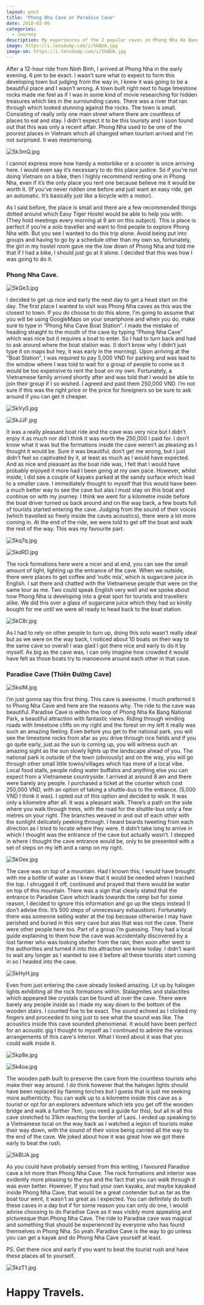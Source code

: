 ```yaml
---
layout: post
title: "Phong Nha Cave or Paradise Cave"
date: 2018-02-06
categories:
  - Journey
description: My experiences of the 2 popular caves in Phong Nha Ke Bang.
image: https://i.lensdump.com/i/5kBUA.jpg
image-sm: https://i.lensdump.com/i/5kBUA.jpg
---
```


After a 12-hour ride from Ninh Binh, I arrived at Phong Nha in the early evening. 6 pm to be exact. I wasn’t sure what to expect to form this developing town but judging from the way in, I knew it was going to be a beautiful place and I wasn’t wrong. A town built right next to huge limestone rocks made me feel as if I was in some kind of movie researching for hidden treasures which lies in the surrounding caves. There was a river that ran through which looked stunning against the rocks. The town is small. Consisting of really only one main street where there are countless of places to eat and stay. I didn’t expect it to be this touristy and I soon found out that this was only a recent affair. Phong Nha used to be one of the poorest places in Vietnam which all changed when tourism arrived and I’m not surprised. It was mesmerising. 

![5k3mQ.jpg](https://i.lensdump.com/i/5k3mQ.jpg)

I cannot express more how handy a motorbike or a scooter is once arriving here. I would even say it’s necessary to do this place justice. So if you’re not doing Vietnam on a bike, then I highly recommend renting one in Phong Nha, even if it’s the only place you rent one because believe me it would be worth it. (If you’ve never ridden one before and just want an easy ride, get an automatic. It’s basically just like a bicycle with a motor).

As I said before, the place is small and there are a few recommended things dotted around which Easy Tiger Hostel would be able to help you with. (They hold meetings every morning at 9 am on this subject). This is place is perfect if you’re a solo traveller and want to find people to explore Phong Nha with. But you see I wanted to do this trip alone. Avoid being put into groups and having to go by a schedule other than my own so, fortunately, the girl in my hostel room gave me the low down of Phong Nha and told me that if I had a bike, I should just go at it alone. I decided that this was how I was going to do it. 

### Phong Nha Cave.

![5kQe3.jpg](https://i.lensdump.com/i/5kQe3.jpg)

I decided to get up nice and early the next day to get a head start on the day. The first place I wanted to visit was Phong Nha caves as this was the closest to town. If you do choose to do this alone, I'm going to assume that you will be using GoogleMaps on your smartphone and when you do, make sure to type in “Phong Nha Cave Boat Station”. I made the mistake of heading straight to the mouth of the cave by typing “Phong Nha Cave” which was nice but it requires a boat to enter. So I had to turn back and had to ask around where the boat station was. (I don’t know why I didn’t just type it on maps but hey, it was early in the morning). Upon arriving at the “Boat Station”, I was required to pay 5,000 VND for parking and was lead to the window where I was told to wait for a group of people to come as it would be too expensive to rent the boat on my own. Fortunately, a Vietnamese family arrived shortly after and was told that I would be able to join their group if I so wished. I agreed and paid them 250,000 VND. I’m not sure if this was the right price or the price for foreigners so be sure to ask around if you can get it cheaper.

![5kVy0.jpg](https://i.lensdump.com/i/5kVy0.jpg)

![5kJJF.jpg](https://i.lensdump.com/i/5kJJF.jpg)

It was a really pleasant boat ride and the cave was very nice but I didn’t enjoy it as much nor did I think it was worth the 250,000 I paid for. I don’t know what it was but the formations inside the cave weren’t as pleasing as I thought it would be. Sure it was beautiful, don’t get me wrong, but I just didn’t feel so captivated by it, at least as much as I would have expected. And as nice and pleasant as the boat ride was, I felt that I would have probably enjoyed it more had I been going at my own pace. However, whilst inside, I did see a couple of kayaks parked at the sandy surface which lead to a smaller cave. I immediately thought to myself that this would have been a much better way to see the cave but alas I must stay on this boat and continue on with my journey. I think we went for a kilometre inside before the boat driver turned us back around and on the way back, a few boats full of tourists started entering the cave. Judging from the sound of their voices (which travelled so freely inside the caves acoustics), there were a lot more coming in. At the end of the ride, we were told to get off the boat and walk the rest of the way. This was my favourite part.

![5kq7q.jpg](https://i.lensdump.com/i/5kq7q.jpg)

![5kdRD.jpg](https://i.lensdump.com/i/5kdRD.jpg)

The rock formations here were a nicer and at end, you can see the small amount of light, lighting up the entrance of the cave. When we outside, there were places to get coffee and ‘nước mía’, which is sugarcane juice in English. I sat there and chatted with the Vietnamese people that were on the same tour as me. Two could speak English very well and we spoke about how Phong Nha is developing into a great spot for tourists and travellers alike. We did this over a glass of sugarcane juice which they had so kindly bought for me until we were all ready to head back to the boat station. 

![5kC8r.jpg](https://i.lensdump.com/i/5kC8r.jpg)

As I had to rely on other people to turn up, doing this solo wasn’t really ideal but as we were on the way back, I noticed about 10 boats on their way to the same cave so overall I was glad I got there nice and early to do it by myself. As big as the cave was, I can only imagine how crowded it would have felt as those boats try to manoeuvre around each other in that cave. 


### Paradise Cave (Thiên Đường Cave)

![5ksIM.jpg](https://i.lensdump.com/i/5ksIM.jpg)


I’m just gonna say this first thing. This cave is awesome. I much preferred it to Phong Nha Cave and here are the reasons why. The ride to the cave was beautiful. Paradise Cave is within the loop of Phong Nha Ke Bang National Park, a beautiful attraction with fantastic views. Riding through winding roads with limestone cliffs on my right and the forest on my left it really was such an amazing feeling. Even before you get to the national park, you will see the limestone rocks from afar as you drive through rice fields and if you go quite early, just as the sun is coming up, you will witness such an amazing sight as the sun slowly lights up the landscape ahead of you. The national park is outside of the town (obviously) and on the way, you will go through other small little towns/villages which has more of a local vibe. Local food stalls, people riding water buffalos and anything else you can expect from a Vietnamese countryside. I arrived at around 8 am and there were barely any people. I purchased a ticket at the counter which cost 250,000 VND, with an option of taking a shuttle-bus to the entrance. (5,000 VND I think it was). I opted out of this option and decided to walk. It was only a kilometre after all. It was a pleasant walk. There’s a path on the side where you walk through trees, with the road for the shuttle-bus only a few metres on your right. The branches weaved in and out of each other with the sunlight delicately peeking through. I heard beards tweeting from each direction as I tried to locate where they were. It didn’t take long to arrive in which I thought was the entrance of the cave but actually wasn’t. I stepped in where I thought the cave entrance would be, only to be presented with a set of steps on my left and a ramp on my right. 

![5kOex.jpg](https://i.lensdump.com/i/5kOex.jpg)

The cave was on top of a mountain. Had I known this, I would have brought with me a bottle of water as I knew that it would be needed when I reached the top. I shrugged it off, continued and prayed that there would be water on top of this mountain. There was a sign that clearly stated that the entrance to Paradise Cave which leads towards the ramp but for some reason, I decided to ignore this information and go up the steps instead (I don’t advise this. It’s 500 steps of unnecessary exhaustion). Fortunately there was someone selling water at the top because otherwise I may have perished and buried in this very cave but alas that was not the case. There were other people here too. Part of a group I’m guessing. They had a local guide explaining to them how the cave was accidentally discovered by a lost farmer who was looking shelter from the rain, then soon after went to the authorities and turned it into this attraction we know today. I didn’t want to wait any longer as I wanted to see it before all these tourists start coming in so I headed into the cave.

![5kHyH.jpg](https://i.lensdump.com/i/5kHyH.jpg)

Even from just entering the cave already looked amazing. Lit up by halogen lights exhibiting all the rock formations within. Stalagmites and stalactites which appeared like crystals can be found all over the cave. There were barely any people inside as I made my way down to the bottom of the wooden stairs. I counted five to be exact. The sound echoed as I clicked my fingers and proceeded to sing just to see what the sound was like. The acoustics inside this cave sounded phenomenal. It would have been perfect for an acoustic gig I thought to myself as I continued to admire the various arrangements of this cave's interior. What I loved about it was that you could walk inside it. 

![5kp8e.jpg](https://i.lensdump.com/i/5kp8e.jpg)

![5k4oa.jpg](https://i.lensdump.com/i/5k4oa.jpg)

The wooden path built to preserve the cave from the countless tourists who make their way around. I do think however that the halogen lights should have been replaced by flaming torches but I guess that is just me seeking more authenticity. You can walk up to a kilometre inside this cave as a tourist or opt for an explorers adventure which lets you get off the wooden bridge and walk a further 7km, (you need a guide for this), but all in all this cave stretched to 31km reaching the border of Laos. I ended up speaking to a Vietnamese local on the way back as I watched a legion of tourists make their way down, with the sound of their voice being carried all the way to the end of the cave. We joked about how it was great how we got there early to beat the rush. 

![5kBUA.jpg](https://i.lensdump.com/i/5kBUA.jpg)

As you could have probably sensed from this writing, I favoured Paradise cave a lot more than Phong Nha Cave. The rock formations and interior was evidently more pleasing to the eye and the fact that you can walk through it was even better. However, If you had your own kayaks, and maybe kayaked inside Phong Nha Cave, that would be a great contender but as far as the boat tour went, it wasn’t as great as I expected. You can definitely do both these caves in a day but if for some reason you can only do one, I would advise choosing to do Paradise Cave as it was visibly more appealing and picturesque than Phong Nha 
Cave. The ride to Paradise cave was magical and something that should be experienced by everyone who has found themselves in Phong Nha. So yeah. Paradise Cave is the way to go unless you can get a kayak and do Phong Nha Cave yourself at least.

PS. Get there nice and early if you want to beat the tourist rush and have these places all to yourself.

![5kzT1.jpg](https://i.lensdump.com/i/5kzT1.jpg)

# Happy Travels.
